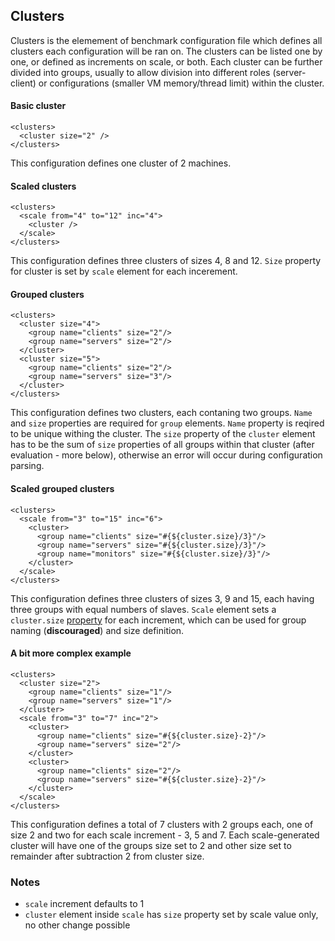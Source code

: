 ---
---

Clusters
--------

Clusters is the elemement of benchmark configuration file which defines all clusters each configuration will be ran on. The clusters can be listed one by one, or defined as increments on scale, or both. Each cluster can be further divided into groups, usually to allow division into different roles (server-client) or configurations (smaller VM memory/thread limit) within the cluster.

#### Basic cluster

    <clusters>
      <cluster size="2" />
    </clusters>

This configuration defines one cluster of 2 machines.

#### Scaled clusters

    <clusters>
      <scale from="4" to="12" inc="4">
        <cluster />
      </scale>
    </clusters>

This configuration defines three clusters of sizes 4, 8 and 12. `Size` property for cluster is set by `scale` element for each incerement.

#### Grouped clusters

    <clusters>
      <cluster size="4">
        <group name="clients" size="2"/>
        <group name="servers" size="2"/>
      </cluster> 
      <cluster size="5">
        <group name="clients" size="2"/>
        <group name="servers" size="3"/>
      </cluster>
    </clusters>

This configuration defines two clusters, each contaning two groups. `Name` and `size` properties are required for `group` elements. `Name` property is reqired to be unique withing the cluster. 
The `size` property of the `cluster` element has to be the sum of `size` properties of all groups within that cluster (after evaluation - more below), otherwise an error will occur during configuration parsing.

#### Scaled grouped clusters

    <clusters>
      <scale from="3" to="15" inc="6">
        <cluster>
          <group name="clients" size="#{${cluster.size}/3}"/>
          <group name="servers" size="#{${cluster.size}/3}"/>
          <group name="monitors" size="#{${cluster.size}/3}"/>
        </cluster> 
      </scale>
    </clusters>

This configuration defines three clusters of sizes 3, 9 and 15, each having three groups with equal numbers of slaves. `Scale` element sets a `cluster.size` [property](./properties.html) for each increment, which can be used for group naming (**discouraged**) and size definition.

#### A bit more complex example

    <clusters>
      <cluster size="2">
        <group name="clients" size="1"/>
        <group name="servers" size="1"/>
      </cluster> 
      <scale from="3" to="7" inc="2">
        <cluster>
          <group name="clients" size="#{${cluster.size}-2}"/>
          <group name="servers" size="2"/>
        </cluster> 
        <cluster>
          <group name="clients" size="2"/>
          <group name="servers" size="#{${cluster.size}-2}"/>
        </cluster> 
      </scale>
    </clusters>

This configuration defines a total of 7 clusters with 2 groups each, one of size 2 and two for each scale increment - 3, 5 and 7. Each scale-generated cluster will have one of the groups size set to 2 and other size set to remainder after subtraction 2 from cluster size.

### Notes

* `scale` increment defaults to 1
* `cluster` element inside `scale` has `size` property set by scale value only, no other change possible
